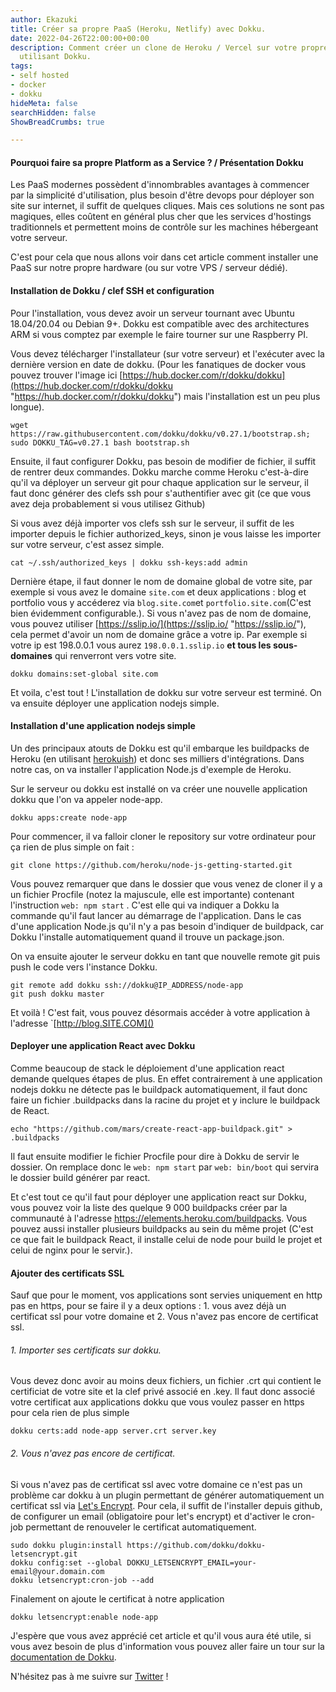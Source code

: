 ```yaml
---
author: Ekazuki
title: Créer sa propre PaaS (Heroku, Netlify) avec Dokku.
date: 2022-04-26T22:00:00+00:00
description: Comment créer un clone de Heroku / Vercel sur votre propre machine en
  utilisant Dokku.
tags:
- self hosted
- docker
- dokku
hideMeta: false
searchHidden: false
ShowBreadCrumbs: true

---
```

#### Pourquoi faire sa propre Platform as a Service ? / Présentation Dokku

Les PaaS modernes possèdent d'innombrables avantages à commencer par la simplicité d'utilisation, plus besoin d'être devops pour déployer son site sur internet, il suffit de quelques cliques. Mais ces solutions ne sont pas magiques, elles coûtent en général plus cher que les services d'hostings traditionnels et permettent moins de contrôle sur les machines hébergeant votre serveur.

C'est pour cela que nous allons voir dans cet article comment installer une PaaS sur notre propre hardware (ou sur votre VPS / serveur dédié).

#### Installation de Dokku / clef SSH et configuration

Pour l'installation, vous devez avoir un serveur tournant avec Ubuntu 18.04/20.04 ou Debian 9+. Dokku est compatible avec des architectures ARM si vous comptez par exemple le faire tourner sur une Raspberry PI.

Vous devez télécharger l'installateur (sur votre serveur) et l'exécuter avec la dernière version en date de dokku. (Pour les fanatiques de docker vous pouvez trouver l'image ici [https://hub.docker.com/r/dokku/dokku](https://hub.docker.com/r/dokku/dokku "https://hub.docker.com/r/dokku/dokku") mais l'installation est un peu plus longue).

    wget https://raw.githubusercontent.com/dokku/dokku/v0.27.1/bootstrap.sh;
    sudo DOKKU_TAG=v0.27.1 bash bootstrap.sh

Ensuite, il faut configurer Dokku, pas besoin de modifier de fichier, il suffit de rentrer deux commandes. Dokku marche comme Heroku c'est-à-dire qu'il va déployer un serveur git pour chaque application sur le serveur, il faut donc générer des clefs ssh pour s'authentifier avec git (ce que vous avez deja probablement si vous utilisez Github)

Si vous avez déjà importer vos clefs ssh sur le serveur, il suffit de les importer depuis le fichier authorized_keys, sinon je vous laisse les importer sur votre serveur, c'est assez simple.

    cat ~/.ssh/authorized_keys | dokku ssh-keys:add admin

Dernière étape, il faut donner le nom de domaine global de votre site, par exemple si vous avez le domaine `site.com` et deux applications : blog et portfolio vous y accéderez via `blog.site.com`et `portfolio.site.com`(C'est bien évidemment configurable.). Si vous n'avez pas de nom de domaine, vous pouvez utiliser [https://sslip.io/](https://sslip.io/ "https://sslip.io/"), cela permet d'avoir un nom de domaine grâce a votre ip. Par exemple si votre ip est 198.0.0.1 vous aurez `198.0.0.1.sslip.io` **et tous les sous-domaines** qui renverront vers votre site.

    dokku domains:set-global site.com

Et voila, c'est tout ! L'installation de dokku sur votre serveur est terminé. On va ensuite déployer une application nodejs simple.

#### Installation d'une application nodejs simple

Un des principaux atouts de Dokku est qu'il embarque les buildpacks de Heroku (en utilisant [herokuish](https://github.com/gliderlabs/herokuish)) et donc ses milliers d'intégrations. Dans notre cas, on va installer l'application Node.js d'exemple de Heroku.

Sur le serveur ou dokku est installé on va créer une nouvelle application dokku que l'on va appeler node-app.

    dokku apps:create node-app

Pour commencer, il va falloir cloner le repository sur votre ordinateur pour ça rien de plus simple on fait :

    git clone https://github.com/heroku/node-js-getting-started.git

Vous pouvez remarquer que dans le dossier que vous venez de cloner il y a un fichier Procfile (notez la majuscule, elle est importante) contenant l'instruction `web: npm start` . C'est elle qui va indiquer a Dokku la commande qu'il faut lancer au démarrage de l'application. Dans le cas d'une application Node.js qu'il n'y a pas besoin d'indiquer de buildpack, car Dokku l'installe automatiquement quand il trouve un package.json.

On va ensuite ajouter le serveur dokku en tant que nouvelle remote git puis push le code vers l'instance Dokku.

    git remote add dokku ssh://dokku@IP_ADDRESS/node-app
    git push dokku master

Et voilà ! C'est fait, vous pouvez désormais accéder à votre application à l'adresse \`[http://blog.SITE.COM]()

#### Deployer une application React avec Dokku

Comme beaucoup de stack le déploiement d'une application react demande quelques étapes de plus. En effet contrairement à une application nodejs dokku ne détecte pas le buildpack automatiquement, il faut donc faire un fichier .buildpacks dans la racine du projet et y inclure le buildpack de React.

    echo "https://github.com/mars/create-react-app-buildpack.git" > .buildpacks

Il faut ensuite modifier le fichier Procfile pour dire à Dokku de servir le dossier. On remplace donc le `web: npm start` par `web: bin/boot` qui servira le dossier build générer par react.

Et c'est tout ce qu'il faut pour déployer une application react sur Dokku, vous pouvez voir la liste des quelque 9 000 buildpacks créer par la communauté à l'adresse https://elements.heroku.com/buildpacks. Vous pouvez aussi installer plusieurs buildpacks au sein du même projet (C'est ce que fait le buildpack React, il installe celui de node pour build le projet et celui de nginx pour le servir.).

#### Ajouter des certificats SSL

Sauf que pour le moment, vos applications sont servies uniquement en http pas en https, pour se faire il y a deux options : 1. vous avez déjà un certificat ssl pour votre domaine et 2. Vous n'avez pas encore de certificat ssl.

###### 1. Importer ses certificats sur dokku.

Vous devez donc avoir au moins deux fichiers, un fichier .crt qui contient le certificiat de votre site et la clef privé associé en .key. Il faut donc associé votre certificat aux applications dokku que vous voulez passer en https pour cela rien de plus simple

    dokku certs:add node-app server.crt server.key

###### 2. Vous n'avez pas encore de certificat.

Si vous n'avez pas de certificat ssl avec votre domaine ce n'est pas un problème car dokku à un plugin permettant de générer automatiquement un certificat ssl via [Let's Encrypt](https://letsencrypt.org/fr/). Pour cela, il suffit de l'installer depuis github, de configurer un email (obligatoire pour let's encrypt) et d'activer le cron-job permettant de renouveler le certificat automatiquement.

    sudo dokku plugin:install https://github.com/dokku/dokku-letsencrypt.git
    dokku config:set --global DOKKU_LETSENCRYPT_EMAIL=your-email@your.domain.com
    dokku letsencrypt:cron-job --add

Finalement on ajoute le certificat à notre application

    dokku letsencrypt:enable node-app

J'espère que vous avez apprécié cet article et qu'il vous aura été utile, si vous avez besoin de plus d'information vous pouvez aller faire un tour sur la [documentation de Dokku](https://dokku.com/docs/getting-started/installation/). 

N'hésitez pas à me suivre sur [Twitter](https://twitter.com/ekazukiii) !